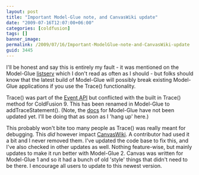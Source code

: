 ```yaml
---
layout: post
title: "Important Model-Glue note, and CanvasWiki update"
date: "2009-07-16T12:07:00+06:00"
categories: [coldfusion]
tags: []
banner_image: 
permalink: /2009/07/16/Important-ModelGlue-note-and-CanvasWiki-update
guid: 3445
---
```


I'll be honest and say this is entirely my fault - it was mentioned on the Model-Glue <a href="http://groups.google.com/group/model-glue">listserv</a> which I don't read as often as I should - but folks should know that the latest build of Model-Glue will possibly break existing Model-Glue applications if you use the Trace() functionality.

Trace() was part of the <a href="http://docs.model-glue.com/wiki/ReferenceMaterials/EventApi#EventAPI">Event API</a> but conflicted with the built in Trace() method for ColdFusion 9. This has been renamed in Model-Glue to addTraceStatement(). (Note, the <a href="http://docs.model-glue.com">docs</a> for Model-Glue have not been updated yet. I'll be doing that as soon as I 'hang up' here.) 

This probably won't bite too many people as Trace() was really meant for debugging. This <i>did</i> however impact <a href="http://canvas.riaforge.org">CanvasWiki</a>. A contributor had used it a bit and I never removed them. I've updated the code base to fix this, and I've also checked in other updates as well. Nothing feature-wise, but mainly updates to make it run better with Model-Glue 2. Canvas was written for Model-Glue 1 and so it had a bunch of old 'style' things that didn't need to be there. I encourage all users to update to this newest version.